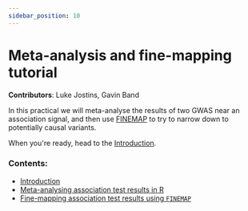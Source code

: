 ```yaml
---
sidebar_position: 10
---
```


# Meta-analysis and fine-mapping tutorial

**Contributors**: Luke Jostins, Gavin Band

In this practical we will meta-analyse the results of two GWAS near an association signal, and then use [FINEMAP](https://www.finemap.me) to try to narrow down to potentially causal variants.

When you're ready, head to the [Introduction](Introduction.md).

### Contents:

* [Introduction](Introduction.md)
* [Meta-analysing association test results in R](Meta-analysis.md)
* [Fine-mapping association test results using `FINEMAP`](Fine-mapping.md)


